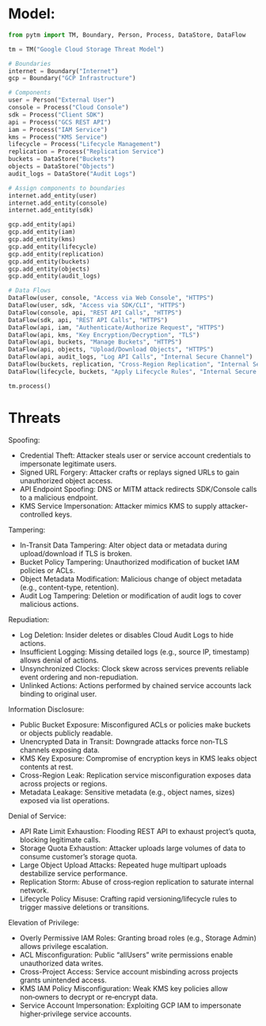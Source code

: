 # Model:
```python
from pytm import TM, Boundary, Person, Process, DataStore, DataFlow

tm = TM("Google Cloud Storage Threat Model")

# Boundaries
internet = Boundary("Internet")
gcp = Boundary("GCP Infrastructure")

# Components
user = Person("External User")
console = Process("Cloud Console")
sdk = Process("Client SDK")
api = Process("GCS REST API")
iam = Process("IAM Service")
kms = Process("KMS Service")
lifecycle = Process("Lifecycle Management")
replication = Process("Replication Service")
buckets = DataStore("Buckets")
objects = DataStore("Objects")
audit_logs = DataStore("Audit Logs")

# Assign components to boundaries
internet.add_entity(user)
internet.add_entity(console)
internet.add_entity(sdk)

gcp.add_entity(api)
gcp.add_entity(iam)
gcp.add_entity(kms)
gcp.add_entity(lifecycle)
gcp.add_entity(replication)
gcp.add_entity(buckets)
gcp.add_entity(objects)
gcp.add_entity(audit_logs)

# Data Flows
DataFlow(user, console, "Access via Web Console", "HTTPS")
DataFlow(user, sdk, "Access via SDK/CLI", "HTTPS")
DataFlow(console, api, "REST API Calls", "HTTPS")
DataFlow(sdk, api, "REST API Calls", "HTTPS")
DataFlow(api, iam, "Authenticate/Authorize Request", "HTTPS")
DataFlow(api, kms, "Key Encryption/Decryption", "TLS")
DataFlow(api, buckets, "Manage Buckets", "HTTPS")
DataFlow(api, objects, "Upload/Download Objects", "HTTPS")
DataFlow(api, audit_logs, "Log API Calls", "Internal Secure Channel")
DataFlow(buckets, replication, "Cross-Region Replication", "Internal Secure Channel")
DataFlow(lifecycle, buckets, "Apply Lifecycle Rules", "Internal Secure Channel")

tm.process()
``` 
# Threats
Spoofing:
- Credential Theft: Attacker steals user or service account credentials to impersonate legitimate users.
- Signed URL Forgery: Attacker crafts or replays signed URLs to gain unauthorized object access.
- API Endpoint Spoofing: DNS or MITM attack redirects SDK/Console calls to a malicious endpoint.
- KMS Service Impersonation: Attacker mimics KMS to supply attacker-controlled keys.

Tampering:
- In-Transit Data Tampering: Alter object data or metadata during upload/download if TLS is broken.
- Bucket Policy Tampering: Unauthorized modification of bucket IAM policies or ACLs.
- Object Metadata Modification: Malicious change of object metadata (e.g., content-type, retention).
- Audit Log Tampering: Deletion or modification of audit logs to cover malicious actions.

Repudiation:
- Log Deletion: Insider deletes or disables Cloud Audit Logs to hide actions.
- Insufficient Logging: Missing detailed logs (e.g., source IP, timestamp) allows denial of actions.
- Unsynchronized Clocks: Clock skew across services prevents reliable event ordering and non-repudiation.
- Unlinked Actions: Actions performed by chained service accounts lack binding to original user.

Information Disclosure:
- Public Bucket Exposure: Misconfigured ACLs or policies make buckets or objects publicly readable.
- Unencrypted Data in Transit: Downgrade attacks force non‑TLS channels exposing data.
- KMS Key Exposure: Compromise of encryption keys in KMS leaks object contents at rest.
- Cross-Region Leak: Replication service misconfiguration exposes data across projects or regions.
- Metadata Leakage: Sensitive metadata (e.g., object names, sizes) exposed via list operations.

Denial of Service:
- API Rate Limit Exhaustion: Flooding REST API to exhaust project’s quota, blocking legitimate calls.
- Storage Quota Exhaustion: Attacker uploads large volumes of data to consume customer’s storage quota.
- Large Object Upload Attacks: Repeated huge multipart uploads destabilize service performance.
- Replication Storm: Abuse of cross‑region replication to saturate internal network.
- Lifecycle Policy Misuse: Crafting rapid versioning/lifecycle rules to trigger massive deletions or transitions.

Elevation of Privilege:
- Overly Permissive IAM Roles: Granting broad roles (e.g., Storage Admin) allows privilege escalation.
- ACL Misconfiguration: Public “allUsers” write permissions enable unauthorized data writes.
- Cross-Project Access: Service account misbinding across projects grants unintended access.
- KMS IAM Policy Misconfiguration: Weak KMS key policies allow non‑owners to decrypt or re‑encrypt data.
- Service Account Impersonation: Exploiting GCP IAM to impersonate higher‑privilege service accounts.
